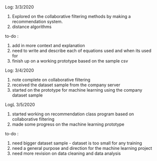 Log: 3/3/2020

1. Explored on the collaborative filtering methods by making a recommendation system.
2. distance algorithms

to-do : 
1. add in more context and explanation
2. need to write and describe each of equations used and when its used for 
3. finish up on a working prototype based on the sample csv

Log: 3/4/2020

1. note complete on collaborative filtering
2. received the dataset sample from the company server
3. started on the prototype for machine learning using the company dataset sample

LogL 3/5/2020

1. started working on recommendation class program based on collaborative filtering
2. made some progress on the machine learning prototype

to-do : 
1. need bigger dataset sample - dataset is too small for any training 
2. need a general purpose and direction for the machine learning project
3. need more revision on data cleaning and data analysis
